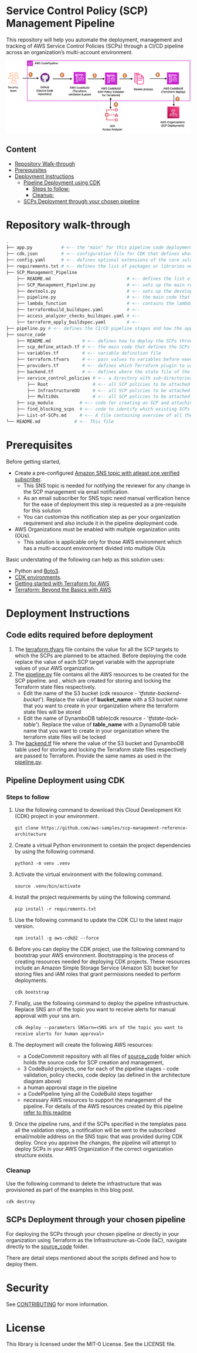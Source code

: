 # Service Control Policy (SCP) Management Pipeline

This repository will help you automate the deployment, management and tracking of AWS Service Control Policies (SCPs) through a CI/CD pipeline across an organization’s multi-account environment. 

![SCP deployment pipeline example archiecture](/source_code/ref_arch.png "Example Architecture")

## Content

- [Repository Walk-through](#repository-walk-through)
- [Prerequisites ](#prerequisites)
- [Deployment Instructions](#deployment-instructions)
  - [Pipeline Deployment using CDK](#pipeline-deployment-using-cdk)
    - [Steps to follow:](#steps-to-follow)
    - [Cleanup:](#cleanup)
  - [SCPs Deployment through your chosen pipeline](#scps-deployment-through-your-chosen-pipeline)

# Repository walk-through

```sh
.
├── app.py           # <-- the "main" for this pipeline code deployment.
├── cdk.json         # <-- configuration file for CDK that defines what executable CDK should run to generate the CDK construct tree.
├── config.yaml      # <-- defines optional extensions of the core solution.
├── requirements.txt # <-- defines the list of packages or libraries needed for this deployment to work.
├── SCP_Management_Pipeline
    ├── README.md                             # <-- defines the list of AWS resources created by CDK for managing this SCP management pipeline 
    ├── SCP_Management_Pipeline.py            # <-- sets up the main resources required for the SCP pipeline solution.
    ├── devtools.py                           # <-- sets up the development and deployment tools.
    ├── pipeline.py                           # <-- the main code that defines all the AWS resources created for building the CI/CD pipeline for SCP creation and management
    ├── lambda_function                       # <-- contains the lambda function that triggers the SCP management pipeline everytime a change is made in the source code repository of SCPs.
    ├── terraformbuild_buildspec.yaml         # <--
    ├── access_analyzer_checks_buildspec.yaml # <--
    ├── terraform_apply_buildspec.yaml        # <--
├── pipeline.py # <-- defines the CI/CD pipeline stages and how the application is built and deployed.
├── source_code
    ├── README.md            # <-- defines how to deploy the SCPs through your chosen pipeline or directly into your AWS organization 
    ├── scp_define_attach.tf # <-- the main code that defines the SCPs to be created along with its necessary configurations for creation in an AWS organization environment.
    ├── variables.tf         # <-- variable definition file
    ├── terraform.tfvars     # <-- pass values to variables before execution through this file
    ├── providers.tf         # <-- defines which Terraform plugin to use and how to authenticate with the cloud provider (in this case - AWS)
    ├── backend.tf           # <-- defines where the state file of the current infrastructure will be stored
    ├── service_control_policies # <-- a directory with sub-directories specific to the OUs to which SCPs are directly attached
        ├── Root                 # <-- all SCP policies to be attached directly to Root
        ├── InfrastructureOU     # <-- all SCP policies to be attached directly to Infrastructure OU
        ├── MultiOUs             # <-- all SCP policies to be attached directly to the list of multiple OUs.
    ├── scp_module          # <-- code for creating an SCP and attaching it to defined targets
    ├── find_blocking_scps  # <-- code to identify which existing SCPs are denying your actions 
    ├── List-of-SCPs.md     # <-- A file containing overview of all the SCPs enabled through this repository.                          
└── README.md             # <-- This file
```

# Prerequisites

Before getting started, 
* Create a pre-configured [Amazon SNS topic with atleast one verified subscriber](https://docs.aws.amazon.com/sns/latest/dg/sns-create-topic.html).
    - This SNS topic is needed for notifying the reviewer for any change in the SCP management via email notification.
    - As an email subscriber for SNS topic need manual verification hence for the ease of deployment this step is requested as a pre-requisite for this solution
    - You can customize this notification step as per your organization requirement and also include it in the pipeline deployment code.
* AWS Organizations must be enabled with multiple organization units (OUs).
    - This solution is applicable only for those AWS environment which has a multi-account environment divided into multiple OUs

Basic understating of the following can help as this solution uses: 
* Python and [Boto3](https://boto3.amazonaws.com/v1/documentation/api/latest/index.html).
* [CDK environments](https://docs.aws.amazon.com/cdk/v2/guide/environments.html).
* [Getting started with Terraform for AWS](https://developer.hashicorp.com/terraform/tutorials/aws-get-started)
* [Terraform: Beyond the Basics with AWS](https://aws.amazon.com/blogs/apn/terraform-beyond-the-basics-with-aws/)

# Deployment Instructions

## Code edits required before deployment

1. The [terraform.tfvars](/source_code/terraform.tfvars) file contains the value for all the SCP targets to which the SCPs are planned to be attached. Before deploying the code replace the value of each SCP target variable with the appropriate values of your AWS organization. 
2. The [pipeline.py](/SCP_Management_Pipeline/pipeline.py) file contains all the AWS resources to be created for the SCP pipeline.  and , which are created for storing and locking the Terraform state files respectively.
    - Edit the name of the S3 bucket (cdk resource - '*tfstate-backend-bucket*'). Replace the value of **bucket_name** with a S3 bucket name that you want to create in your organization where the terraform state files will be stored
    - Edit the name of DynamboDB table(cdk resource - '*tfstate-lock-table*'). Replace the value of **table_name** with a DynamoDB table name that you want to create in your organization where the terraform state files will be locked
3. The [backend.tf](/source_code/backend.tf) file where the value of the S3 bucket and DynamboDB table used for storing and locking the Terraform state files respectively are passed to Terraform. Provide the same names as used in the [pipeline.py](/SCP_Management_Pipeline/pipeline.py).

## Pipeline Deployment using CDK

### Steps to follow
1. Use the following command to download this Cloud Development Kit (CDK) project in your environment.

    ```git clone https://github.com/aws-samples/scp-management-reference-architecture```
    
2. Create a virtual Python environment to contain the project dependencies by using the following command.

    ```python3 -m venv .venv```

3. Activate the virtual environment with the following command.

    ```source .venv/bin/activate```

4. Install the project requirements by using the following command.

    ```pip install -r requirements.txt```

5. Use the following command to update the CDK CLI to the latest major version.

    ```npm install -g aws-cdk@2 --force```

6. Before you can deploy the CDK project, use the following command to bootstrap your AWS environment. Bootstrapping is the process of creating resources needed for deploying CDK projects. These resources include an Amazon Simple Storage Service (Amazon S3) bucket for storing files and IAM roles that grant permissions needed to perform deployments.

    ```cdk bootstrap```

7. Finally, use the following command to deploy the pipeline infrastructure. Replace SNS arn of the topic you want to receive alerts for manual approval with your sns arn.

    ```cdk deploy --parameters SNSarn=<SNS arn of the topic you want to receive alerts for human approval>``` 

8. The deployment will create the following AWS resources:
   - a CodeCommmit repository with all files of [source_code](/source_code) folder which holds the source code for SCP creation and management,
   - 3 CodeBuild projects, one for each of the pipeline stages - code validation, policy checks, code deploy (as defined in the architecture diagram above)
   - a human approval stage in the pipeline 
   - a CodePipeline tying all the CodeBuild steps togather
   - necessary AWS resources to support the management of the pipeline. For details of the AWS resources created by this pipeline [refer to this readme](/SCP_Management_Pipeline/README.md)

10. Once the pipeline runs, and if the SCPs specified in the templates pass all the validation steps, a notification will be sent to the subscribed email/mobile address on the SNS topic that was provided during CDK deploy. Once you approve the changes, the pipeline will attempt to deploy SCPs in your AWS Organization if the correct organization structure exists. 

### Cleanup

Use the following command to delete the infrastructure that was provisioned as part of the examples in this blog post.

  ```cdk destroy```

## SCPs Deployment through your chosen pipeline

For deploying the SCPs through your chosen pipeline or directly in your organization using Terraform as the Infrastructure-as-Code (IaC), navigate directly to the [source_code](/source_code) folder.

There are detail steps mentioned about the scripts defined and how to deploy them.

# Security
See [CONTRIBUTING](CONTRIBUTING.md#security-issue-notifications) for more information.

# License
This library is licensed under the MIT-0 License. See the LICENSE file.
